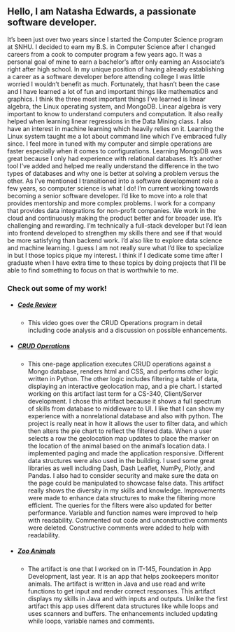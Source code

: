 ## Hello, I am Natasha Edwards, a passionate software developer.

  It’s been just over two years since I started the Computer Science program at SNHU. I decided to earn my B.S. in Computer Science after I changed careers from a cook to computer program a few years ago. It was a personal goal of mine to earn a bachelor’s after only earning an Associate’s right after high school. 
In my unique position of having already establishing a career as a software developer before attending college I was little worried I wouldn’t benefit as much. Fortunately, that hasn’t been the case and I have learned a lot of fun and important things like mathematics and graphics. I think the three most important things I’ve learned is linear algebra, the Linux operating system, and MongoDB. Linear algebra is very important to know to understand computers and computation. It also really helped when learning linear regressions in the Data Mining class. I also have an interest in machine learning which heavily relies on it. Learning the Linux system taught me a lot about command line which I’ve embraced fully since. I feel more in tuned with my computer and simple operations are faster especially when it comes to configurations. Learning MongoDB was great because I only had experience with relational databases. It’s another tool I’ve added and helped me really understand the difference in the two types of databases and why one is better at solving a problem versus the other. 
As I’ve mentioned I transitioned into a software development role a few years, so computer science is what I do! I’m current working towards becoming a senior software developer. I’d like to move into a role that provides mentorship and more complex problems. I work for a company that provides data integrations for non-profit companies. We work in the cloud and continuously making the product better and for broader use. It’s challenging and rewarding. I’m technically a full-stack developer but I’d lean into frontend developed to strengthen my skills there and see if that would be more satisfying than backend work. I’d also like to explore data science and machine learning. I guess I am not really sure what I’d like to specialize in but I those topics pique my interest. I think if I dedicate some time after I graduate when I have extra time to these topics by doing projects that I’ll be able to find something to focus on that is worthwhile to me. 
  
### Check out some of my work!
* ##### [Code Review](https://youtu.be/Zh7o1nH2uIA)
  - This video goes over the CRUD Operations program in detail including code analysis and a discussion on possible enhancements.
* ##### [CRUD Operations](https://github.com/NatashaE/dashboard340)
  - This one-page application executes CRUD operations against a Mongo database, renders html and CSS, and performs other logic written in Python. The other logic includes filtering a table of data, displaying an interactive geolocation map, and a pie chart. I started working on this artifact last term for a CS-340, Client/Server development. I chose this artifact because it shows a full spectrum of skills from database to middleware to UI. I like that I can show my experience with a nonrelational database and also with python. The project is really neat in how it allows the user to filter data, and which then alters the pie chart to reflect the filtered data. When a user selects a row the geolocation map updates to place the marker on the location of the animal based on the animal’s location data. I implemented paging and made the application responsive. Different data structures were also used in the building. I used some great libraries as well including Dash, Dash Leaflet, NumPy, Plotly, and Pandas. I also had to consider security and make sure the data on the page could be manipulated to showcase false data. This artifact really shows the diversity in my skills and knowledge. Improvements were made to enhance data structures to make the filtering more efficient. The queries for the filters were also updated for better performance. Variable and function names were improved to help with readability.  Commented out code and unconstructive comments were deleted. Constructive comments were added to help with readability.
  
* ##### [Zoo Animals](https://github.com/NatashaE/zooanimals)
  - The artifact is one that I worked on in IT-145, Foundation in App Development, last year. It is an app that helps zookeepers monitor animals. The artifact is written in Java and use read and write functions to get input and render correct responses. This artifact displays my skills in Java and with inputs and outputs. Unlike the first artifact this app uses different data structures like while loops and uses scanners and buffers. The enhancements included updating while loops, variable names and comments.
